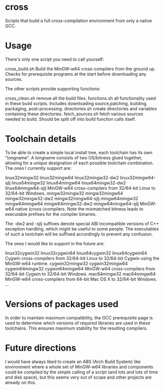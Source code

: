 cross
=====

Scripts that build a full cross-compilation environment from only a native GCC.

Usage
=====

There's only one script you need to call yourself:

cross_build.sh
  Build the MinGW-w64 cross-compilers from the ground up.
  Checks for prerequisite programs at the start before downloading any sources.

The other scripts provide supporting functions:

cross_clean.sh
  remove all the build files.
functions.sh
  all functionality used in these build scripts. Includes downloading 
   source,patching, building, packaging, post-processing.
directories.sh
  create directories and variables containing these directories.
fetch_sources.sh
  fetch various sources needed to build. Should be split off into build 
   function calls itself.

Toolchain details
=================

To be able to create a simple local install tree, each toolchain has its own
"longname". A longname consists of two OS/bitness glued together, allowing for a
unique designation of each possible toolchain combination. The ones I currently
support are:

linux32mingw32
linux32mingw64
linux32mingw32-dw2
linux32mingw64-sjlj
linux64mingw32
linux64mingw64
linux64mingw32-dw2
linux64mingw64-sjlj
  MinGW-w64 cross-compilers from 32/64-bit Linux to 32/64-bit Windows.
mingw32mingw32
mingw32mingw64
mingw32mingw32-dw2
mingw32mingw64-sjlj
mingw64mingw32
mingw64mingw64
mingw64mingw32-dw2
mingw64mingw64-sjlj
  MinGW-w64 native (cross-)compilers. Note the mismatched bitness leads to 
   executable prefixes for the compiler binaries.

The -dw2 and -sjlj suffixes denote special ABI incompatible versions of C++ 
exception handling, which might be useful to some people. The executables of 
such a toolchain will be suffixed accordingly to prevent any confusion.

The ones I would like to support in the future are:

linux32cygwin32
linux32cygwin64
linux64cygwin32
linux64cygwin64
  Cygwin cross-compilers from 32/64-bit Linux to 32/64-bit Cygwin using the
   MinGW-w64 runtime.
cygwin32mingw32
cygwin32mingw64
cygwin64mingw32
cygwin64mingw64
  MinGW-w64 cross-compilers from 32/64-bit Cygwin to 32/64-bit Windows.
mac64mingw32
mac64mingw64
  MinGW-w64 cross-compilers from 64-bit Mac OS X to 32/64-bit Windows.
...

Versions of packages used
=========================

In order to maintain maximum compatibility, the GCC prerequisite page is used 
to determine which versions of required libraries are used in these toolchains.
This ensures maximum stability for the resulting compilers.

Future directions
=================

I would have always liked to create an ABS (Arch Build System) like environment 
where a whole set of MinGW-w64 libraries and components could be compiled by 
the simple calling of a script (and lots and lots of time and disk space), but 
this seems very out of scope and other projects are already on this.
